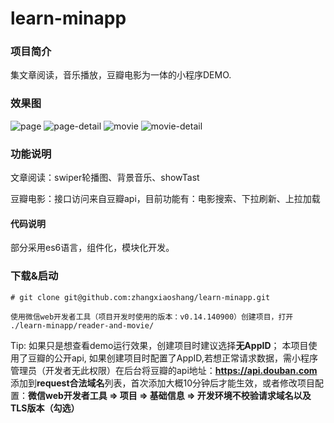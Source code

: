 # learn-minapp

### 项目简介

集文章阅读，音乐播放，豆瓣电影为一体的小程序DEMO.

### 效果图
![page](http://oigrj4b52.bkt.clouddn.com/image/github/repository/learn-minapp/post.png)
![page-detail](http://oigrj4b52.bkt.clouddn.com/image/github/repository/learn-minapp/post-detail.png)
![movie](http://oigrj4b52.bkt.clouddn.com/image/github/repository/learn-minapp/movie.png)
![movie-detail](http://oigrj4b52.bkt.clouddn.com/image/github/repository/learn-minapp/movie-detail.png)

### 功能说明

文章阅读：swiper轮播图、背景音乐、showTast

豆瓣电影：接口访问来自豆瓣api，目前功能有：电影搜索、下拉刷新、上拉加载

#### 代码说明

部分采用es6语言，组件化，模块化开发。

### 下载&启动

~~~
# git clone git@github.com:zhangxiaoshang/learn-minapp.git

使用微信web开发者工具（项目开发时使用的版本：v0.14.140900）创建项目，打开 ./learn-minapp/reader-and-movie/
~~~
Tip: 如果只是想查看demo运行效果，创建项目时建议选择**无AppID**；
本项目使用了豆瓣的公开api, 如果创建项目时配置了AppID,若想正常请求数据，需小程序管理员（开发者无此权限）在后台将豆瓣的api地址：**https://api.douban.com** 添加到**request合法域名**列表，首次添加大概10分钟后才能生效，或者修改项目配置：**微信web开发者工具 => 项目 => 基础信息 => 开发环境不校验请求域名以及TLS版本（勾选）**